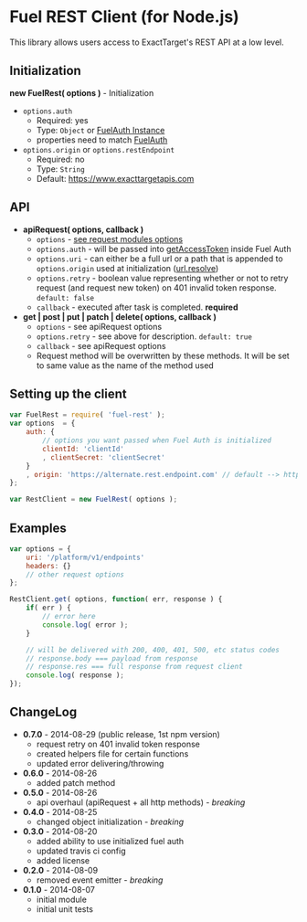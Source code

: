 Fuel REST Client (for Node.js)
=============

This library allows users access to ExactTarget's REST API at a low level.

## Initialization

**new FuelRest( options )** - Initialization

* `options.auth`
    * Required: yes
    * Type: `Object` or [FuelAuth Instance][1]
    * properties need to match [FuelAuth][1]
* `options.origin` or `options.restEndpoint`
    * Required: no
    * Type: `String`
    * Default: https://www.exacttargetapis.com

## API

* **apiRequest( options, callback )**
    * `options` - [see request modules options][3]
    * `options.auth` - will be passed into [getAccessToken][4] inside Fuel Auth
    * `options.uri` - can either be a full url or a path that is appended to `options.origin` used at initialization ([url.resolve][2])
    * `options.retry` - boolean value representing whether or not to retry request (and request new token) on 401 invalid token response. `default: false`
    * `callback` - executed after task is completed. **required**
* **get | post | put | patch | delete( options, callback )**
    * `options` - see apiRequest options
    * `options.retry` - see above for description. `default: true`
    * `callback` - see apiRequest options
    * Request method will be overwritten by these methods. It will be set to same value as the name of the method used

## Setting up the client

```js
var FuelRest = require( 'fuel-rest' );
var options  = {
    auth: {
        // options you want passed when Fuel Auth is initialized
        clientId: 'clientId'
        , clientSecret: 'clientSecret'
    }
    , origin: 'https://alternate.rest.endpoint.com' // default --> https://www.exacttargetapis.com
};

var RestClient = new FuelRest( options );
```


## Examples

```js
var options = {
    uri: '/platform/v1/endpoints'
    headers: {}
    // other request options
};

RestClient.get( options, function( err, response ) {
    if( err ) {
        // error here
        console.log( error );
    }

    // will be delivered with 200, 400, 401, 500, etc status codes
    // response.body === payload from response
    // response.res === full response from request client
    console.log( response );
});
```

## ChangeLog

* **0.7.0** - 2014-08-29 (public release, 1st npm version)
    * request retry on 401 invalid token response
    * created helpers file for certain functions
    * updated error delivering/throwing
* **0.6.0** - 2014-08-26
    * added patch method
* **0.5.0** - 2014-08-26
    * api overhaul (apiRequest + all http methods) - *breaking*
* **0.4.0** - 2014-08-25
    * changed object initialization - *breaking*
* **0.3.0** - 2014-08-20
    * added ability to use initialized fuel auth
    * updated travis ci config
    * added license
* **0.2.0** - 2014-08-09
    * removed event emitter - *breaking*
* **0.1.0** - 2014-08-07
    * initial module
    * initial unit tests

[1]: https://github.com/ExactTarget/Fuel-Node-Auth#initialization
[2]: http://nodejs.org/api/url.html#url_url_resolve_from_to
[3]: https://github.com/mikeal/request#requestoptions-callback
[4]: https://github.com/ExactTarget/Fuel-Node-Auth#api
